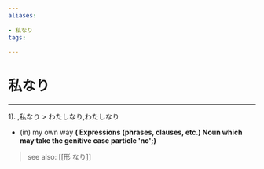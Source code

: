 ```yaml
---
aliases:
    
- 私なり
tags:
    
---
```


# 私なり
---
1).
,私なり > わたしなり,わたしなり

- (in) my own way
**( Expressions (phrases, clauses, etc.) Noun which may take the genitive case particle 'no';)**
> see also:  [[形 なり]]
            